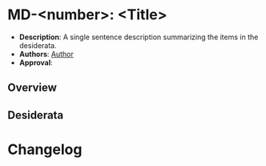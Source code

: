 # MD-\<number\>: \<Title\>

- **Description**: A single sentence description summarizing the items in the desiderata.
- **Authors**: [Author](mailto:author@email.com)
- **Approval**: <!--Either approved (:white_check_mark:), rejected (:x:), stagnant or withdrawn by the governance body. To be inserted by governance. -->

<!--
  READ MIP-0 BEFORE USING THIS TEMPLATE!

  This template is for drafting Desiderata. It ensures a structured representation of wishes, requirements, or needs related to the overarching objective mentioned in the title. After filling in the requisite fields, please delete these comments.

  Note that an MD number will be assigned by an editor. When opening a pull request to submit your MD, please use an abbreviated title in the filename, `README.md`.

  The title should be 44 characters or less. It should not repeat the MD number in title.

  The author should add himself as a code owner in the `.github/CODEOWNERS` file for the MD.

  TODO: Remove this comment before finalizing.
-->

## Overview

<!--
  Provide a brief, high-level overview of the desiderata. This section should illuminate the unified objective of the desired elements, functionalities, or features. More granular specifications should be provided below.

  TODO: Remove this comment before finalizing.
-->

## Desiderata

<!--
  List out the specific desiderata. Each entry should consist of:

  1. Title: A concise name for the desideratum.
  2. User journey: A one or two-sentence statement focusing on the "user" (could be a human, machine, software, etc.) and their interaction or experience.
  3. Description (optional): A more detailed explanation if needed.
  4. Justification: The reasoning behind the desideratum. Why is it necessary or desired?
  5. Recommendations (optional): Suggestions or guidance related to the desideratum.

  Format as:

  ### D<number>: Desideratum Title

  **User journey**: [user] can [action].

  **Description**: <More detailed explanation if needed (optional)>

  **Justification**: <Why this is a significant or required desideratum>

  **Recommendations**: <Any specific guidance or suggestions (optional)>

  TODO: Remove this comment before finalizing.
-->

# Changelog

<!--
  The changelog should be maintained after publication.

  1. **Transparency and Clarity**: The changelog acknowledges any corrections made post-publication, ensuring that readers are not misled and are always equipped with the most accurate information.

  2. **Accountability**: By noting changes openly, we maintain a high level of responsibility and ownership over our content. It’s an affirmation that we value precision and are ready to correct oversights.

  Each changelog should briefly describe each change made, accompanied by a reference to the date, version and PR in which the change was implemented.

  The format should be as follows:
  - **YYYY-MM-DD**: Description of change. [PR#](link-to-PR)

  TODO: Maintain this comment.

-->